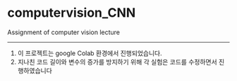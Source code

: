 # computervision_CNN
Assignment of computer vision lecture

---
1. 이 프로젝트는 google Colab 환경에서 진행되었습니다.
2. 지나친 코드 길이와 변수의 증가를 방지하기 위해 각 실험은 코드를 수정하면서 진행하였습니다
